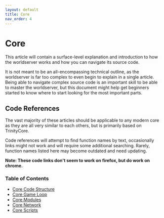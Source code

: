 ```yaml
---
layout: default
title: Core
nav_order: 4
---
```


# Core

This article will contain a surface-level explanation and introduction to how the worldserver works and how you can navigate its source code.

It is not meant to be an all-encompassing technical outline, as the worldserver is far too complex to even begin to explain in a single article. Being able to navigate complex source code is an important skill to be able to master the worldserver, but this document might help get beginners started to know where to start looking for the most important parts.

## Code References

The vast majority of these articles should be applicable to any modern core as they are all very similar to each others, but is primarily based on TrinityCore.

Code references will attempt to find function names by text, occasionally links might not work and will require some additional searching. Rarely, function names listed here may become outdated and need updating.

**Note: These code links don't seem to work on firefox, but do work on chrome.**

### Table of Contents

- [Core Code Structure](./core_code_structure)
- [Core Game Loop](./core_game_loop)
- [Core Modules](./core_modules)
- [Core Network](./core_network)
- [Core Scripts](./core_scripts)